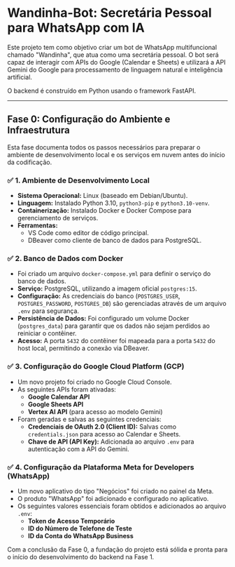 # Wandinha-Bot: Secretária Pessoal para WhatsApp com IA

Este projeto tem como objetivo criar um bot de WhatsApp multifuncional chamado "Wandinha", que atua como uma secretária pessoal. O bot será capaz de interagir com APIs do Google (Calendar e Sheets) e utilizará a API Gemini do Google para processamento de linguagem natural e inteligência artificial.

O backend é construído em Python usando o framework FastAPI.

---

## Fase 0: Configuração do Ambiente e Infraestrutura

Esta fase documenta todos os passos necessários para preparar o ambiente de desenvolvimento local e os serviços em nuvem antes do início da codificação.

### ✅ 1. Ambiente de Desenvolvimento Local

- **Sistema Operacional:** Linux (baseado em Debian/Ubuntu).
- **Linguagem:** Instalado Python 3.10, `python3-pip` e `python3.10-venv`.
- **Containerização:** Instalado Docker e Docker Compose para gerenciamento de serviços.
- **Ferramentas:**
  - VS Code como editor de código principal.
  - DBeaver como cliente de banco de dados para PostgreSQL.

### ✅ 2. Banco de Dados com Docker

- Foi criado um arquivo `docker-compose.yml` para definir o serviço do banco de dados.
- **Serviço:** PostgreSQL, utilizando a imagem oficial `postgres:15`.
- **Configuração:** As credenciais do banco (`POSTGRES_USER`, `POSTGRES_PASSWORD`, `POSTGRES_DB`) são gerenciadas através de um arquivo `.env` para segurança.
- **Persistência de Dados:** Foi configurado um volume Docker (`postgres_data`) para garantir que os dados não sejam perdidos ao reiniciar o contêiner.
- **Acesso:** A porta `5432` do contêiner foi mapeada para a porta `5432` do host local, permitindo a conexão via DBeaver.

### ✅ 3. Configuração do Google Cloud Platform (GCP)

- Um novo projeto foi criado no Google Cloud Console.
- As seguintes APIs foram ativadas:
  - **Google Calendar API**
  - **Google Sheets API**
  - **Vertex AI API** (para acesso ao modelo Gemini)
- Foram geradas e salvas as seguintes credenciais:
  - **Credenciais de OAuth 2.0 (Client ID):** Salvas como `credentials.json` para acesso ao Calendar e Sheets.
  - **Chave de API (API Key):** Adicionada ao arquivo `.env` para autenticação com a API do Gemini.

### ✅ 4. Configuração da Plataforma Meta for Developers (WhatsApp)

- Um novo aplicativo do tipo "Negócios" foi criado no painel da Meta.
- O produto "WhatsApp" foi adicionado e configurado no aplicativo.
- Os seguintes valores essenciais foram obtidos e adicionados ao arquivo `.env`:
  - **Token de Acesso Temporário**
  - **ID do Número de Telefone de Teste**
  - **ID da Conta do WhatsApp Business**

Com a conclusão da Fase 0, a fundação do projeto está sólida e pronta para o início do desenvolvimento do backend na Fase 1.